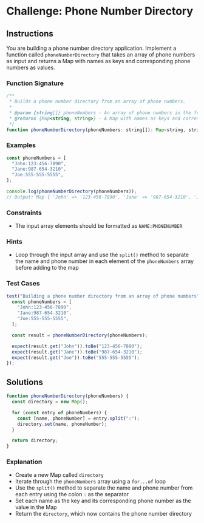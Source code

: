 # Challenge: Phone Number Directory

## Instructions

You are building a phone number directory application. Implement a function called `phoneNumberDirectory` that takes an array of phone numbers as input and returns a Map with names as keys and corresponding phone numbers as values.

### Function Signature

```js
/**
 * Builds a phone number directory from an array of phone numbers.
 *
 * @param {string[]} phoneNumbers - An array of phone numbers in the format "Name:PhoneNumber".
 * @returns {Map<string, string>} - A Map with names as keys and corresponding phone numbers as values.
 */
function phoneNumberDirectory(phoneNumbers: string[]): Map<string, string>
```

### Examples

```js
const phoneNumbers = [
  "John:123-456-7890",
  "Jane:987-654-3210",
  "Joe:555-555-5555",
];

console.log(phoneNumberDirectory(phoneNumbers));
// Output: Map { 'John' => '123-456-7890', 'Jane' => '987-654-3210', 'Joe' => '555-555-5555' }
```

### Constraints

- The input array elements should be formatted as `NAME:PHONENUMBER`

### Hints

- Loop through the input array and use the `split()` method to separate the name and phone number in each element of the `phoneNumbers` array before adding to the map

### Test Cases

```js
test("Building a phone number directory from an array of phone numbers", () => {
  const phoneNumbers = [
    "John:123-456-7890",
    "Jane:987-654-3210",
    "Joe:555-555-5555",
  ];

  const result = phoneNumberDirectory(phoneNumbers);

  expect(result.get("John")).toBe("123-456-7890");
  expect(result.get("Jane")).toBe("987-654-3210");
  expect(result.get("Joe")).toBe("555-555-5555");
});
```

## Solutions

```js
function phoneNumberDirectory(phoneNumbers) {
  const directory = new Map();

  for (const entry of phoneNumbers) {
    const [name, phoneNumber] = entry.split(":");
    directory.set(name, phoneNumber);
  }

  return directory;
}
```

### Explanation

- Create a new Map called `directory`
- Iterate through the `phoneNumbers` array using a `for...of` loop
- Use the `split()` method to separate the name and phone number from each entry using the colon `:` as the separator
- Set each name as the key and its corresponding phone number as the value in the Map
- Return the `directory`, which now contains the phone number directory
